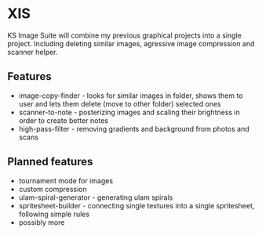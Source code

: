 # XIS
KS Image Suite will combine my previous graphical projects into a single project. Including deleting similar images, agressive image compression and scanner helper.

## Features
* image-copy-finder - looks for similar images in folder, shows them to user and lets them delete (move to other folder) selected ones
* scanner-to-note - posterizing images and scaling their brightness in order to create better notes
* high-pass-filter - removing gradients and background from photos and scans

## Planned features
* tournament mode for images
* custom compression
* ulam-spiral-generator - generating ulam spirals
* spritesheet-builder - connecting single textures into a single spritesheet, following simple rules
* possibly more
